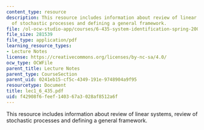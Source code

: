 ```yaml
---
content_type: resource
description: This resource includes information about review of linear systems, review
  of stochastic processes and defining a general framework.
file: /ol-ocw-studio-app/courses/6-435-system-identification-spring-2005/f42908f6feef140367a3028af8512a6f_lec1_6_435.pdf
file_size: 281539
file_type: application/pdf
learning_resource_types:
- Lecture Notes
license: https://creativecommons.org/licenses/by-nc-sa/4.0/
ocw_type: OCWFile
parent_title: Lecture Notes
parent_type: CourseSection
parent_uid: 0241eb15-cf5c-4349-191e-9748904a9f95
resourcetype: Document
title: lec1_6_435.pdf
uid: f42908f6-feef-1403-67a3-028af8512a6f
---
```

This resource includes information about review of linear systems, review of stochastic processes and defining a general framework.